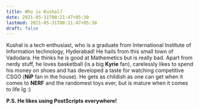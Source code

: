 ```yaml
---
title: Who is Kushal?
date: 2021-05-31T00:21:47+05:30
lastmod: 2021-05-31T00:21:47+05:30
draft: false
---
```


<!--more-->
Kushal is a tech enthusiast, who is a graduate from International Institute of Information technology, Hyderabad! He hails from this small town of Vadodara. He thinks he is good at Mathemetics but is really bad. Apart from nerdy stuff, he loves basketball (is a big __Kyrie__ fan), carelessly likes to spend his money on shoes and has developed a taste for watching competitive CSGO (__NiP__ fan in the house). He gets as childish as one can get when it comes to __NERF__ and the randomest toys ever, but is mature when it comes to life Ig :)
<br>

__P.S. He likes using PostScripts everywhere!__
